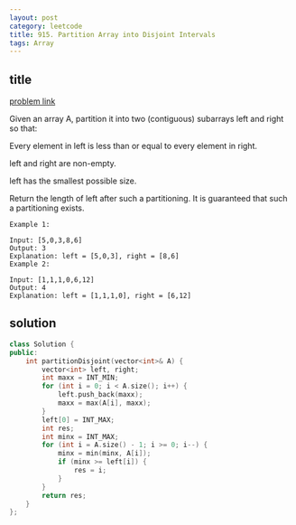 ```yaml
---
layout: post
category: leetcode
title: 915. Partition Array into Disjoint Intervals
tags: Array
---
```


## title
[problem link](https://leetcode.com/problems/partition-array-into-disjoint-intervals/description/)

Given an array A, partition it into two (contiguous) subarrays left and right so that:

Every element in left is less than or equal to every element in right.

left and right are non-empty.

left has the smallest possible size.

Return the length of left after such a partitioning.  It is guaranteed that such a partitioning exists.

 

	Example 1:
	
	Input: [5,0,3,8,6]
	Output: 3
	Explanation: left = [5,0,3], right = [8,6]
	Example 2:
	
	Input: [1,1,1,0,6,12]
	Output: 4
	Explanation: left = [1,1,1,0], right = [6,12]

## solution


```c++
class Solution {
public:
	int partitionDisjoint(vector<int>& A) {
		vector<int> left, right;
		int maxx = INT_MIN;
		for (int i = 0; i < A.size(); i++) {
			left.push_back(maxx);
			maxx = max(A[i], maxx);
		}
		left[0] = INT_MAX;
		int res;
		int minx = INT_MAX;
		for (int i = A.size() - 1; i >= 0; i--) {
			minx = min(minx, A[i]);
			if (minx >= left[i]) {
				res = i;
			}
		}
		return res;
	}
};

```